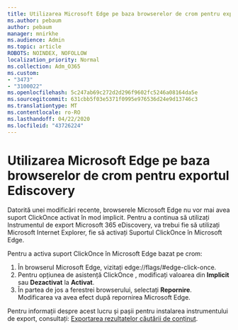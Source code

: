 ```yaml
---
title: Utilizarea Microsoft Edge pe baza browserelor de crom pentru exportul Ediscovery
ms.author: pebaum
author: pebaum
manager: mnirkhe
ms.audience: Admin
ms.topic: article
ROBOTS: NOINDEX, NOFOLLOW
localization_priority: Normal
ms.collection: Adm_O365
ms.custom:
- "3473"
- "3100022"
ms.openlocfilehash: 5c247ab69c272d2d296f9602fc5246a08164da5e
ms.sourcegitcommit: 631cbb5f03e5371f0995e976536d24e9d13746c3
ms.translationtype: MT
ms.contentlocale: ro-RO
ms.lasthandoff: 04/22/2020
ms.locfileid: "43726224"
---
```

# <a name="using-microsoft-edge-based-on-chromium-browsers-for-ediscovery-export"></a>Utilizarea Microsoft Edge pe baza browserelor de crom pentru exportul Ediscovery

Datorită unei modificări recente, browserele Microsoft Edge nu vor mai avea suport ClickOnce activat în mod implicit. Pentru a continua să utilizați Instrumentul de export Microsoft 365 eDiscovery, va trebui fie să utilizați Microsoft Internet Explorer, fie să activați Suportul ClickOnce în Microsoft Edge. 

Pentru a activa suport ClickOnce în Microsoft Edge bazat pe crom: 
1. În browserul Microsoft Edge, vizitați edge://flags/#edge-click-once.
2. Pentru opțiunea de asistență ClickOnce , modificați valoarea din **Implicit** sau **Dezactivat** la **Activat**. 
3. În partea de jos a ferestrei browserului, selectați **Repornire**. <br>
 Modificarea va avea efect după repornirea Microsoft Edge. 

Pentru informații despre acest lucru și pașii pentru instalarea instrumentului de export, consultați: [Exportarea rezultatelor căutării de conținut](https://docs.microsoft.com/microsoft-365/compliance/export-search-results).